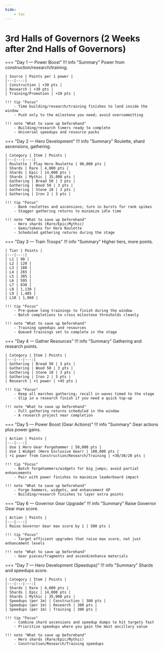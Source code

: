 ```yaml
---
hide:
    - toc
---
```


# 3rd Halls of Governors (2 Weeks after 2nd Halls of Governors)

=== "Day 1 — Power Boost"
    !!! info "Summary"
        Power from construction/research/training.

    

    | Source | Points per 1 power |
    |---|---:|
    | Construction | +30 pts |
    | Research | +30 pts |
    | Training/Promotion | +20 pts |

    !!! tip "Focus"
        - Time building/research/training finishes to land inside the window
        - Push only to the milestone you need; avoid overcommitting

    !!! note "What to save up beforehand"
        - Building/research timers ready to complete
        - Universal speedups and resource packs

=== "Day 2 — Hero Development"
    !!! info "Summary"
        Roulette, shard ascensions, gathering.

    

    | Category | Item | Points |
    |---|---|---:|
    | Roulette | Play Hero Roulette | 90,000 pts |
    | Shards | Rare | 4,000 pts |
    | Shards | Epic | 14,000 pts |
    | Shards | Mythic | 35,000 pts |
    | Gathering | Bread 50 | 3 pts |
    | Gathering | Wood 50 | 3 pts |
    | Gathering | Stone 10 | 3 pts |
    | Gathering | Iron 2 | 3 pts |

    !!! tip "Focus"
        - Bank roulettes and ascensions; turn in bursts for rank spikes
        - Stagger gathering returns to minimize idle time

    !!! note "What to save up beforehand"
        - Hero shards (Rare/Epic/Mythic)
        - Gems/tokens for Hero Roulette
        - Scheduled gathering returns during the stage

=== "Day 3 — Train Troops"
    !!! info "Summary"
        Higher tiers, more points.

    

    | Tier | Points |
    |---|---:|
    | L1 | 90 |
    | L2 | 120 |
    | L3 | 180 |
    | L4 | 265 |
    | L5 | 385 |
    | L6 | 595 |
    | L7 | 830 |
    | L8 | 1,130 |
    | L9 | 1,485 |
    | L10 | 1,960 |

    !!! tip "Focus"
        - Pre‑queue long trainings to finish during the window
        - Batch completions to cross milestone thresholds cleanly

    !!! note "What to save up beforehand"
        - Training speedups and resources
        - Queued trainings set to complete in the stage

=== "Day 4 — Gather Resources"
    !!! info "Summary"
        Gathering and research points.
 
    | Category | Item | Points |
    |---|---|---:|
    | Gathering | Bread 50 | 3 pts |
    | Gathering | Wood 50 | 3 pts |
    | Gathering | Stone 10 | 3 pts |
    | Gathering | Iron 2 | 3 pts |
    | Research | +1 power | +45 pts |

    !!! tip "Focus"
        - Keep all marches gathering; recall in waves timed to the stage
        - Slip in a research finish if you need a quick top‑up

    !!! note "What to save up beforehand"
        - Full gathering returns scheduled in the window
        - A research project near completion

=== "Day 5 — Power Boost (Gear Actions)"
    !!! info "Summary"
        Gear actions plus power gains.

    | Action | Points |
    |---|---:|
    | Use 1 Hero Gear Forgehammer | 50,000 pts |
    | Use 1 Widget (Hero Exclusive Gear) | 100,000 pts |
    | +1 power from Construction/Research/Training | +30/30/20 pts |

    !!! tip "Focus"
        - Batch forgehammers/widgets for big jumps; avoid partial enhancements
        - Pair with power finishes to maximize leaderboard impact

    !!! note "What to save up beforehand"
        - Forge hammers, widgets, and enhancement XP
        - Building/research finishes to layer extra points

=== "Day 6 — Governor Gear Upgrade"
    !!! info "Summary"
        Raise Governor Gear max score.

    | Action | Points |
    |---|---:|
    | Raise Governor Gear max score by 1 | 500 pts |

    !!! tip "Focus"
        - Target efficient upgrades that raise max score, not just enhancement levels

    !!! note "What to save up beforehand"
        - Gear pieces/fragments and ascend/enhance materials

=== "Day 7 — Hero Development (Speedups)"
    !!! info "Summary"
        Shards and speedups score.

    | Category | Item | Points |
    |---|---|---:|
    | Shards | Rare | 4,000 pts |
    | Shards | Epic | 14,000 pts |
    | Shards | Mythic | 35,000 pts |
    | Speedups (per 1m) | Construction | 300 pts |
    | Speedups (per 1m) | Research | 300 pts |
    | Speedups (per 1m) | Training | 300 pts |

    !!! tip "Focus"
        - Combine shard ascensions and speedup dumps to hit targets fast
        - Prioritize speedups where you gain the most ancillary value

    !!! note "What to save up beforehand"
        - Hero shards (Rare/Epic/Mythic)
        - Construction/Research/Training speedups
